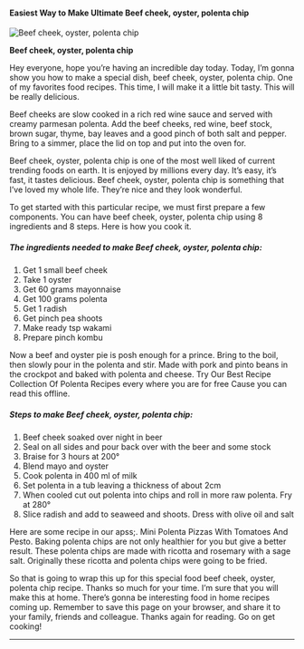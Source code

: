             

#### Easiest Way to Make Ultimate Beef cheek, oyster, polenta chip

![Beef cheek, oyster, polenta chip](https://img-global.cpcdn.com/recipes/6203789185908736/751x532cq70/beef-cheek-oyster-polenta-chip-recipe-main-photo.jpg)

**Beef cheek, oyster, polenta chip**

Hey everyone, hope you’re having an incredible day today. Today, I’m gonna show you how to make a special dish, beef cheek, oyster, polenta chip. One of my favorites food recipes. This time, I will make it a little bit tasty. This will be really delicious.

Beef cheeks are slow cooked in a rich red wine sauce and served with creamy parmesan polenta. Add the beef cheeks, red wine, beef stock, brown sugar, thyme, bay leaves and a good pinch of both salt and pepper. Bring to a simmer, place the lid on top and put into the oven for.

Beef cheek, oyster, polenta chip is one of the most well liked of current trending foods on earth. It is enjoyed by millions every day. It’s easy, it’s fast, it tastes delicious. Beef cheek, oyster, polenta chip is something that I’ve loved my whole life. They’re nice and they look wonderful.

To get started with this particular recipe, we must first prepare a few components. You can have beef cheek, oyster, polenta chip using 8 ingredients and 8 steps. Here is how you cook it.

##### The ingredients needed to make Beef cheek, oyster, polenta chip:

1.  Get 1 small beef cheek
2.  Take 1 oyster
3.  Get 60 grams mayonnaise
4.  Get 100 grams polenta
5.  Get 1 radish
6.  Get pinch pea shoots
7.  Make ready tsp wakami
8.  Prepare pinch kombu

Now a beef and oyster pie is posh enough for a prince. Bring to the boil, then slowly pour in the polenta and stir. Made with pork and pinto beans in the crockpot and baked with polenta and cheese. Try Our Best Recipe Collection Of Polenta Recipes every where you are for free Cause you can read this offline.

##### Steps to make Beef cheek, oyster, polenta chip:

1.  Beef cheek soaked over night in beer
2.  Seal on all sides and pour back over with the beer and some stock
3.  Braise for 3 hours at 200°
4.  Blend mayo and oyster
5.  Cook polenta in 400 ml of milk
6.  Set polenta in a tub leaving a thickness of about 2cm
7.  When cooled cut out polenta into chips and roll in more raw polenta. Fry at 280°
8.  Slice radish and add to seaweed and shoots. Dress with olive oil and salt

Here are some recipe in our apss;. Mini Polenta Pizzas With Tomatoes And Pesto. Baking polenta chips are not only healthier for you but give a better result. These polenta chips are made with ricotta and rosemary with a sage salt. Originally these ricotta and polenta chips were going to be fried.

So that is going to wrap this up for this special food beef cheek, oyster, polenta chip recipe. Thanks so much for your time. I’m sure that you will make this at home. There’s gonna be interesting food in home recipes coming up. Remember to save this page on your browser, and share it to your family, friends and colleague. Thanks again for reading. Go on get cooking!

* * *